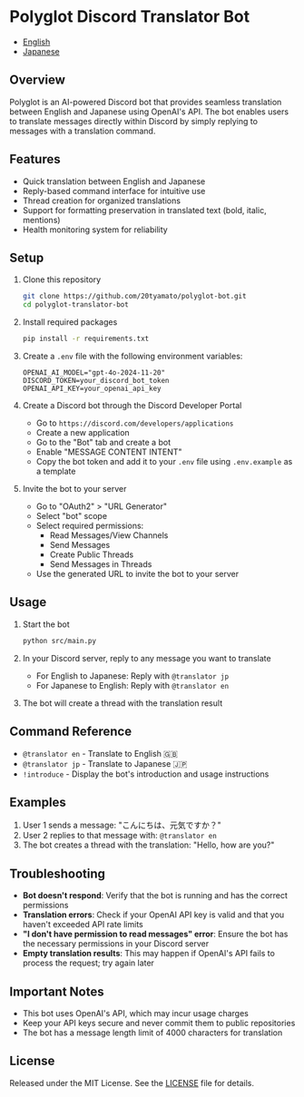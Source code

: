 # Polyglot Discord Translator Bot

- [English](README.md)
- [Japanese](README.jp.md)

## Overview

Polyglot is an AI-powered Discord bot that provides seamless translation between English and Japanese using OpenAI's API. The bot enables users to translate messages directly within Discord by simply replying to messages with a translation command.

## Features

- Quick translation between English and Japanese
- Reply-based command interface for intuitive use
- Thread creation for organized translations
- Support for formatting preservation in translated text (bold, italic, mentions)
- Health monitoring system for reliability

## Setup

1. Clone this repository

   ```bash
   git clone https://github.com/20tyamato/polyglot-bot.git
   cd polyglot-translator-bot
   ```

2. Install required packages

   ```bash
   pip install -r requirements.txt
   ```

3. Create a `.env` file with the following environment variables:

   ```plain
   OPENAI_AI_MODEL="gpt-4o-2024-11-20"
   DISCORD_TOKEN=your_discord_bot_token
   OPENAI_API_KEY=your_openai_api_key
   ```

4. Create a Discord bot through the Discord Developer Portal
   - Go to `https://discord.com/developers/applications`
   - Create a new application
   - Go to the "Bot" tab and create a bot
   - Enable "MESSAGE CONTENT INTENT"
   - Copy the bot token and add it to your `.env` file using `.env.example` as a template

5. Invite the bot to your server
   - Go to "OAuth2" > "URL Generator"
   - Select "bot" scope
   - Select required permissions:
     - Read Messages/View Channels
     - Send Messages
     - Create Public Threads
     - Send Messages in Threads
   - Use the generated URL to invite the bot to your server

## Usage

1. Start the bot

   ```bash
   python src/main.py
   ```

2. In your Discord server, reply to any message you want to translate
   - For English to Japanese: Reply with `@translator jp`
   - For Japanese to English: Reply with `@translator en`

3. The bot will create a thread with the translation result

## Command Reference

- `@translator en` - Translate to English 🇬🇧
- `@translator jp` - Translate to Japanese 🇯🇵
- `!introduce` - Display the bot's introduction and usage instructions

## Examples

1. User 1 sends a message: "こんにちは、元気ですか？"
2. User 2 replies to that message with: `@translator en`
3. The bot creates a thread with the translation: "Hello, how are you?"

## Troubleshooting

- **Bot doesn't respond**: Verify that the bot is running and has the correct permissions
- **Translation errors**: Check if your OpenAI API key is valid and that you haven't exceeded API rate limits
- **"I don't have permission to read messages" error**: Ensure the bot has the necessary permissions in your Discord server
- **Empty translation results**: This may happen if OpenAI's API fails to process the request; try again later

## Important Notes

- This bot uses OpenAI's API, which may incur usage charges
- Keep your API keys secure and never commit them to public repositories
- The bot has a message length limit of 4000 characters for translation

## License

Released under the MIT License. See the [LICENSE](LICENSE.txt) file for details.
